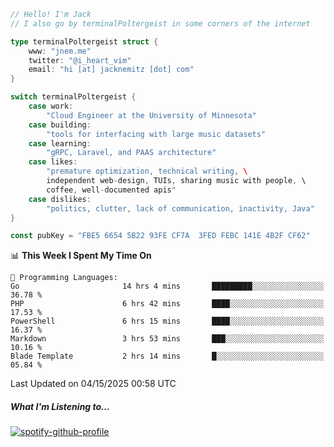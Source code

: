 ```go
// Hello! I'm Jack
// I also go by terminalPoltergeist in some corners of the internet

type terminalPoltergeist struct {
    www: "jnem.me"
    twitter: "@i_heart_vim"
    email: "hi [at] jacknemitz [dot] com"
}

switch terminalPoltergeist {
    case work:
        "Cloud Engineer at the University of Minnesota"
    case building:
        "tools for interfacing with large music datasets"
    case learning:
        "gRPC, Laravel, and PAAS architecture"
    case likes:
        "premature optimization, technical writing, \
        independent web-design, TUIs, sharing music with people, \
        coffee, well-documented apis"
    case dislikes:
        "politics, clutter, lack of communication, inactivity, Java"
}

const pubKey = "FBE5 6654 5B22 93FE CF7A  3FED FEBC 141E 4B2F CF62"
```

<!--START_SECTION:waka-->
📊 **This Week I Spent My Time On** 

```text
💬 Programming Languages: 
Go                       14 hrs 4 mins       █████████░░░░░░░░░░░░░░░░   36.78 % 
PHP                      6 hrs 42 mins       ████░░░░░░░░░░░░░░░░░░░░░   17.53 % 
PowerShell               6 hrs 15 mins       ████░░░░░░░░░░░░░░░░░░░░░   16.37 % 
Markdown                 3 hrs 53 mins       ███░░░░░░░░░░░░░░░░░░░░░░   10.16 % 
Blade Template           2 hrs 14 mins       █░░░░░░░░░░░░░░░░░░░░░░░░   05.84 % 
```


 Last Updated on 04/15/2025 00:58 UTC
<!--END_SECTION:waka-->

##### What I'm Listening to...

[![spotify-github-profile](https://jnem.me/listening-item?maxAge=2592000)](https://jnem.me/listening)
